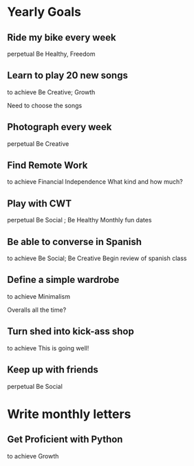 # Yearly Goals



## Ride my bike every week

perpetual
Be Healthy, Freedom


## Learn to play 20 new songs

to achieve
Be Creative; Growth

Need to choose the songs


## Photograph every week

perpetual
Be Creative


## Find Remote Work

to achieve
Financial Independence
What kind and how much?


## Play with CWT

perpetual
Be Social ; Be Healthy
Monthly fun dates


## Be able to converse in Spanish

to achieve
Be Social; Be Creative
Begin review of spanish class



## Define a simple wardrobe

to achieve
Minimalism

Overalls all the time?



## Turn shed into kick-ass shop

to achieve
This is going well!



## Keep up with friends

perpetual
Be Social

# Write monthly letters




## Get Proficient with Python

to achieve
Growth

